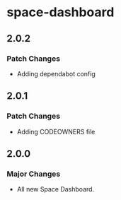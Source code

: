 # space-dashboard

## 2.0.2

### Patch Changes

- Adding dependabot config

## 2.0.1

### Patch Changes

- Adding CODEOWNERS file

## 2.0.0

### Major Changes

- All new Space Dashboard.
